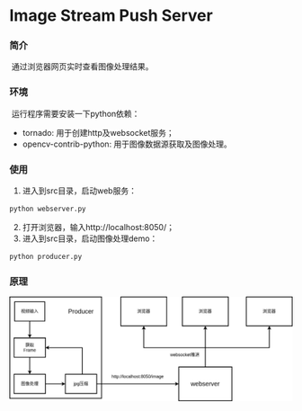 # Image Stream Push Server

### 简介

​	通过浏览器网页实时查看图像处理结果。

### 环境

​	运行程序需要安装一下python依赖：

- tornado: 用于创建http及websocket服务；
- opencv-contrib-python: 用于图像数据源获取及图像处理。

### 使用

1. 进入到src目录，启动web服务：

```python
python webserver.py
```

2. 打开浏览器，输入http://localhost:8050/；
3. 进入到src目录，启动图像处理demo：

```python
python producer.py
```



### 原理

![](resource/arch.png)